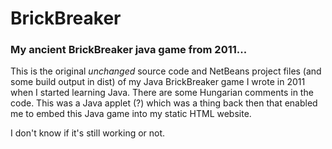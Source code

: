 # BrickBreaker
### My ancient BrickBreaker java game from 2011...

This is the original *unchanged* source code and NetBeans project files (and some build output in dist) of my Java BrickBreaker game I wrote in 2011 when I started learning Java. There are some Hungarian comments in the code.
This was a Java applet (?) which was a thing back then that enabled me to embed this Java game into my static HTML website.

I don't know if it's still working or not.
